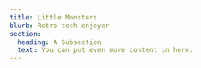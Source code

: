 ```yaml
---
title: Little Monsters
blurb: Retro tech enjoyer
section:
  heading: A Subsection
  text: You can put even more content in here.
---
```

